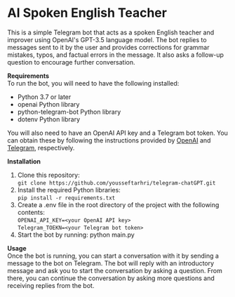 # AI Spoken English Teacher

This is a simple Telegram bot that acts as a spoken English teacher and improver using OpenAI's GPT-3.5 language model. The bot replies to messages sent to it by the user and provides corrections for grammar mistakes, typos, and factual errors in the message. It also asks a follow-up question to encourage further conversation.

**Requirements**\
To run the bot, you will need to have the following installed:

- Python 3.7 or later
- openai Python library
- python-telegram-bot Python library
- dotenv Python library 

You will also need to have an OpenAI API key and a Telegram bot token. You can obtain these by following the instructions provided by [OpenAI](https://openai.com/blog/openai-api) and [Telegram](https://core.telegram.org/bots), respectively.

**Installation**
1. Clone this repository:\
`git clone https://github.com/yousseftarhri/telegram-chatGPT.git
`
2. Install the required Python libraries:\
`pip install -r requirements.txt
`
3. Create a .env file in the root directory of the project with the following contents: \
`OPENAI_API_KEY=<your OpenAI API key>`\
`Telegram_TOEKN=<your Telegram bot token>
`
4. Start the bot by running:
python main.py

**Usage**\
Once the bot is running, you can start a conversation with it by sending a message to the bot on Telegram. The bot will reply with an introductory message and ask you to start the conversation by asking a question. From there, you can continue the conversation by asking more questions and receiving replies from the bot.

